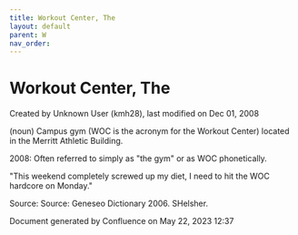 ```yaml
---
title: Workout Center, The
layout: default
parent: W
nav_order:
---
```


# Workout Center, The

Created by  Unknown User (kmh28), last modified on Dec 01, 2008

(noun) Campus gym (WOC is the acronym for the Workout Center) located in the Merritt Athletic Building.

2008: Often referred to simply as &quot;the gym&quot; or as WOC phonetically.

&quot;This weekend completely screwed up my diet, I need to hit the WOC hardcore on Monday.&quot;

Source: Source: Geneseo Dictionary 2006. SHelsher.

Document generated by Confluence on May 22, 2023 12:37


